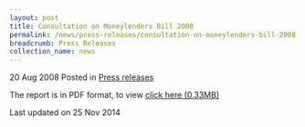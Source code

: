 ```yaml
---
layout: post
title: Consultation on Moneylenders Bill 2008
permalink: /news/press-releases/consultation-on-moneylenders-bill-2008
breadcrumb: Press Releases
collection_name: news
---
```



20 Aug 2008 Posted in [Press releases](/news/press-releases)

The report is in PDF format, to view [click here (0.33MB)](/files/news/press-releases/2008/08/linkclick84fa.pdf)

<p class="right-side-updated">Last updated on 25 Nov 2014</p>
